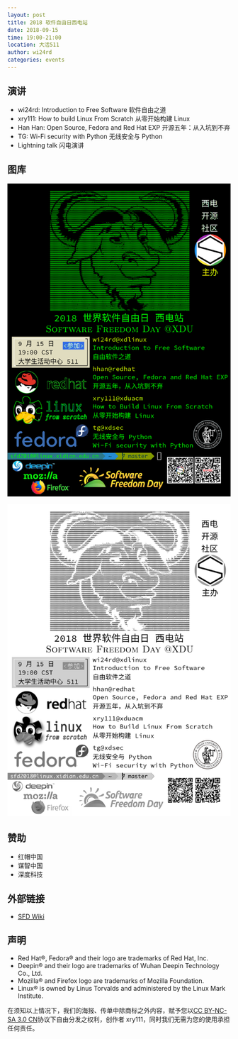 ```yaml
---
layout: post
title: 2018 软件自由日西电站
date: 2018-09-15
time: 19:00-21:00
location: 大活511
author: wi24rd
categories: events
---
```


## 演讲

* wi24rd:   Introduction to Free Software       软件自由之道
* xry111:   How to build Linux From Scratch     从零开始构建 Linux
* Han Han:  Open Source, Fedora and Red Hat EXP 开源五年：从入坑到不弃
* TG:       Wi-Fi security with Python          无线安全与 Python
* Lightning talk                                闪电演讲

## 图库

![海报.png](/picture/2018-sfd/海报.png)

![传单.png](/picture/2018-sfd/传单.png)

## 赞助

* 红帽中国
* 谋智中国
* 深度科技

## 外部链接

* [SFD Wiki](http://wiki.softwarefreedomday.org/2018/China/Xi%27an/Xidian%20Open%20Source%20Community)

## 声明

* Red Hat®, Fedora® and their logo are trademarks of Red Hat, Inc.
* Deepin® and their logo are trademarks of Wuhan Deepin Technology Co., Ltd.
* Mozilla® and Firefox logo are trademarks of Mozilla Foundation.
* Linux® is owned by Linus Torvalds and administered by the Linux Mark Institute.

在须知以上情况下，我们的海报、传单中除商标之外内容，赋予您以[CC BY-NC-SA 3.0 CN](https://creativecommons.org/licenses/by-nc-sa/3.0/cn/)协议下自由分发之权利，创作者 xry111，同时我们无需为您的使用承担任何责任。
